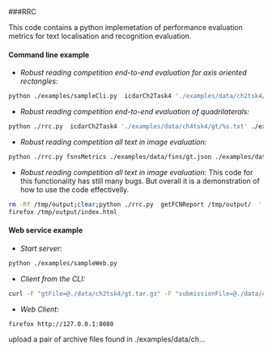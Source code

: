 ###RRC

This code contains a python implemetation of performance evaluation metrics for text localisation and recognition evaluation.

#### Command line example

* *Robust reading competition end-to-end evaluation for axis oriented rectangles:*
```bash
python ./examples/sampleCli.py  icdarCh2Task4 './examples/data/ch2tsk4/gt/%s.txt' ./examples/data/ch2tsk4/sampleMethod/img_*txt
```

* *Robust reading competition end-to-end evaluation of quadrilaterals:*
```bash
python ./rrc.py  icdarCh2Task4 './examples/data/ch4tsk4/gt/%s.txt' ./examples/data/ch4tsk4/example1/*txt
```

* *Robust reading competition all text in image evaluation:*
```bash
python ./rrc.py fsnsMetrics ./examples/data/fsns/gt.json ./examples/data/fsns/fake*
```

* *Robust reading competition all text in image evaluation:*
This code for this functionality has still many bugs. But overall it is a demonstration of how to use the code effectivelly.
```bash
rm -Rf /tmp/output;clear;python ./rrc.py  getFCNReport /tmp/output/  './data/fcnReport/%s.gt.txt' './data/fcnReport/%s.jpg'  ./data/fcnReport/img_*.res.txt
firefox /tmp/output/index.html
```

#### Web service example

* *Start server:*
```bash
python ./examples/sampleWeb.py
```
* *Client from the CLI:*
```bash
curl -F "gtFile=@./data/ch2tsk4/gt.tar.gz" -F "submissionFile=@./data/ch2tsk4/sampleMethod.tar.gz" -F "format=json"   http://127.0.0.1:8080/evaluate
```

* *Web Client:*
```bash
firefox http://127.0.0.1:8080
```
upload a pair of archive files found in ./examples/data/ch...
